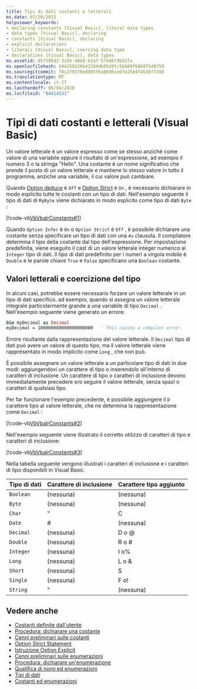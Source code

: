 ```yaml
---
title: Tipi di dati costanti e letterali
ms.date: 07/20/2015
helpviewer_keywords:
- declaring constants [Visual Basic], literal data types
- data types [Visual Basic], declaring
- constants [Visual Basic], declaring
- explicit declarations
- literals [Visual Basic], coercing data type
- declarations [Visual Basic], data types
ms.assetid: 057206d2-3a5b-40b9-b3af-57446f9b52fa
ms.openlocfilehash: b94259326b42104db05d9fc5bb09f686075d0759
ms.sourcegitcommit: f8c270376ed905f6a8896ce0fe25b4f4b38ff498
ms.translationtype: MT
ms.contentlocale: it-IT
ms.lasthandoff: 06/04/2020
ms.locfileid: "84414531"
---
```

# <a name="constant-and-literal-data-types-visual-basic"></a>Tipi di dati costanti e letterali (Visual Basic)
Un valore letterale è un valore espresso come se stesso anziché come valore di una variabile oppure il risultato di un'espressione, ad esempio il numero 3 o la stringa "Hello". Una costante è un nome significativo che prende il posto di un valore letterale e mantiene lo stesso valore in tutto il programma, anziché una variabile, il cui valore può cambiare.  
  
 Quando [Option deduce](../../../language-reference/statements/option-infer-statement.md) è `Off` e [Option Strict](../../../language-reference/statements/option-strict-statement.md) è `On` , è necessario dichiarare in modo esplicito tutte le costanti con un tipo di dati. Nell'esempio seguente il tipo di dati di `MyByte` viene dichiarato in modo esplicito come tipo di dati `Byte` :  
  
 [!code-vb[VbVbalrConstants#1](~/samples/snippets/visualbasic/VS_Snippets_VBCSharp/VbVbalrConstants/VB/Class1.vb#1)]  
  
 Quando `Option Infer` è `On` o `Option Strict` è `Off` , è possibile dichiarare una costante senza specificare un tipo di dati con una `As` clausola. Il compilatore determina il tipo della costante dal tipo dell'espressione. Per impostazione predefinita, viene eseguito il cast di un valore letterale integer numerico al `Integer` tipo di dati. Il tipo di dati predefinito per i numeri a virgola mobile è `Double` e le parole chiave `True` e `False` specificano una `Boolean` costante.  
  
## <a name="literals-and-type-coercion"></a>Valori letterali e coercizione del tipo  
 In alcuni casi, potrebbe essere necessario forzare un valore letterale in un tipo di dati specifico. ad esempio, quando si assegna un valore letterale integrale particolarmente grande a una variabile di tipo `Decimal` . Nell'esempio seguente viene generato un errore:  
  
```vb  
Dim myDecimal as Decimal  
myDecimal = 100000000000000000000   ' This causes a compiler error.  
```  
  
 Errore risultante dalla rappresentazione del valore letterale. Il `Decimal` tipo di dati può avere un valore di questo tipo, ma il valore letterale viene rappresentato in modo implicito come `Long` , che non può.  
  
 È possibile assegnare un valore letterale a un particolare tipo di dati in due modi: aggiungendovi un carattere di tipo o inserendolo all'interno di caratteri di inclusione. Un carattere di tipo o caratteri di inclusione devono immediatamente precedere e/o seguire il valore letterale, senza spazi o caratteri di qualsiasi tipo.  
  
 Per far funzionare l'esempio precedente, è possibile aggiungere il `D` carattere tipo al valore letterale, che ne determina la rappresentazione come `Decimal` :  
  
 [!code-vb[VbVbalrConstants#2](~/samples/snippets/visualbasic/VS_Snippets_VBCSharp/VbVbalrConstants/VB/Class1.vb#2)]  
  
 Nell'esempio seguente viene illustrato il corretto utilizzo di caratteri di tipo e caratteri di inclusione:  
  
 [!code-vb[VbVbalrConstants#3](~/samples/snippets/visualbasic/VS_Snippets_VBCSharp/VbVbalrConstants/VB/Class1.vb#3)]  
  
 Nella tabella seguente vengono illustrati i caratteri di inclusione e i caratteri di tipo disponibili in Visual Basic.  
  
|Tipo di dati|Carattere di inclusione|Carattere tipo aggiunto|  
|---|---|---|  
|`Boolean`|(nessuna)|(nessuna)|  
|`Byte`|(nessuna)|(nessuna)|  
|`Char`|"|C|  
|`Date`|#|(nessuna)|  
|`Decimal`|(nessuna)|D o @|  
|`Double`|(nessuna)|R o #|  
|`Integer`|(nessuna)|I o%|  
|`Long`|(nessuna)|L o &|  
|`Short`|(nessuna)|S|  
|`Single`|(nessuna)|F o!|  
|`String`|"|(nessuna)|  
  
## <a name="see-also"></a>Vedere anche

- [Costanti definite dall'utente](user-defined-constants.md)
- [Procedura: dichiarare una costante](how-to-declare-a-constant.md)
- [Cenni preliminari sulle costanti](constants-overview.md)
- [Option Strict Statement](../../../language-reference/statements/option-strict-statement.md)
- [Istruzione Option Explicit](../../../language-reference/statements/option-explicit-statement.md)
- [Cenni preliminari sulle enumerazioni](enumerations-overview.md)
- [Procedura: dichiarare un'enumerazione](how-to-declare-enumerations.md)
- [Qualifica di nomi ed enumerazioni](enumerations-and-name-qualification.md)
- [Tipi di dati](../../../language-reference/data-types/index.md)
- [Costanti ed enumerazioni](../../../language-reference/constants-and-enumerations.md)
